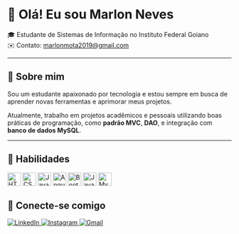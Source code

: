 # 👋 Olá! Eu sou Marlon Neves 

🎓 Estudante de Sistemas de Informação no Instituto Federal Goiano  
✉️ Contato: marlonmota2019@gmail.com 

---

## 🚀 Sobre mim

Sou um estudante apaixonado por tecnologia e estou sempre em busca de aprender novas ferramentas e aprimorar meus projetos.

Atualmente, trabalho em projetos acadêmicos e pessoais utilizando boas práticas de programação, como **padrão MVC**, **DAO**, e integração com **banco de dados MySQL**.

---

## 🧠 Habilidades

<p align="left">
  <img src="https://cdn.jsdelivr.net/gh/devicons/devicon/icons/html5/html5-original.svg" width="30" alt="HTML" />
  <img src="https://cdn.jsdelivr.net/gh/devicons/devicon/icons/css3/css3-original.svg" width="30" alt="CSS" />
  <img src="https://cdn.jsdelivr.net/gh/devicons/devicon/icons/javascript/javascript-original.svg" width="30" alt="JavaScript" />
  <img src="https://cdn.jsdelivr.net/gh/devicons/devicon/icons/angularjs/angularjs-original.svg" width="30" alt="Angular" />
  <img src="https://cdn.jsdelivr.net/gh/devicons/devicon/icons/bootstrap/bootstrap-original.svg" width="30" alt="Bootstrap" />
  <img src="https://cdn.jsdelivr.net/gh/devicons/devicon/icons/java/java-original.svg" width="30" alt="Java" />
  <img src="https://cdn.jsdelivr.net/gh/devicons/devicon/icons/mysql/mysql-original.svg" width="30" alt="MySQL" />
</p>

## 🤝 Conecte-se comigo
<p align="left">
  <a href="https://www.linkedin.com/in/marlon-neves6/" target="_blank">
    <img src="https://img.shields.io/badge/LinkedIn-0077B5?style=for-the-badge&logo=linkedin&logoColor=white" alt="LinkedIn" />
  </a>
  <a href="https://www.instagram.com/seu-usuario/" target="_blank">
    <img src="https://img.shields.io/badge/Instagram-E4405F?style=for-the-badge&logo=instagram&logoColor=white" alt="Instagram" />
  </a>
  <a href="marlonmota2019@gmail@gmail.com">
    <img src="https://img.shields.io/badge/Gmail-D14836?style=for-the-badge&logo=gmail&logoColor=white" alt="Gmail" />
  </a>
</p>
